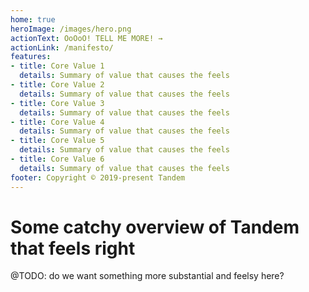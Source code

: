 ```yaml
---
home: true
heroImage: /images/hero.png
actionText: OoOoO! TELL ME MORE! →
actionLink: /manifesto/
features:
- title: Core Value 1
  details: Summary of value that causes the feels
- title: Core Value 2
  details: Summary of value that causes the feels
- title: Core Value 3
  details: Summary of value that causes the feels
- title: Core Value 4
  details: Summary of value that causes the feels
- title: Core Value 5
  details: Summary of value that causes the feels
- title: Core Value 6
  details: Summary of value that causes the feels
footer: Copyright © 2019-present Tandem
---
```


# Some catchy overview of Tandem that feels right

@TODO: do we want something more substantial and feelsy here?

